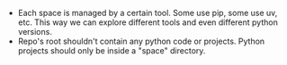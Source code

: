 - Each space is managed by a certain tool. Some use pip, some use uv, etc.
This way we can explore different tools and even different python versions.
- Repo's root shouldn't contain any python code or projects. Python projects should only be inside a "space" directory.
